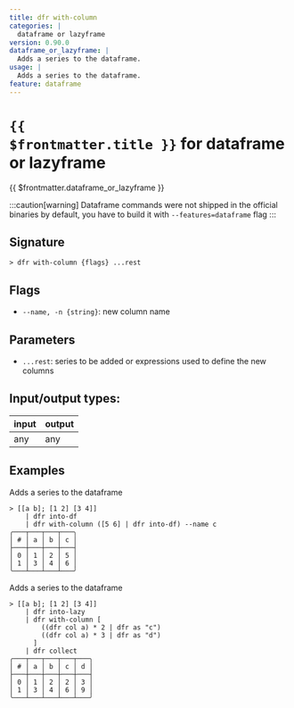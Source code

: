 ```yaml
---
title: dfr with-column
categories: |
  dataframe or lazyframe
version: 0.90.0
dataframe_or_lazyframe: |
  Adds a series to the dataframe.
usage: |
  Adds a series to the dataframe.
feature: dataframe
---
```


<!-- This file is automatically generated. Please edit the command in https://github.com/nushell/nushell instead. -->

# <code>{{ $frontmatter.title }}</code> for dataframe or lazyframe

<div class='command-title'>{{ $frontmatter.dataframe_or_lazyframe }}</div>

:::caution[warning]
Dataframe commands were not shipped in the official binaries by default, you have to build it with `--features=dataframe` flag
:::

## Signature

`> dfr with-column {flags} ...rest`

## Flags

- `--name, -n {string}`: new column name

## Parameters

- `...rest`: series to be added or expressions used to define the new columns

## Input/output types:

| input | output |
| ----- | ------ |
| any   | any    |

## Examples

Adds a series to the dataframe

```nushell
> [[a b]; [1 2] [3 4]]
    | dfr into-df
    | dfr with-column ([5 6] | dfr into-df) --name c
╭───┬───┬───┬───╮
│ # │ a │ b │ c │
├───┼───┼───┼───┤
│ 0 │ 1 │ 2 │ 5 │
│ 1 │ 3 │ 4 │ 6 │
╰───┴───┴───┴───╯

```

Adds a series to the dataframe

```nushell
> [[a b]; [1 2] [3 4]]
    | dfr into-lazy
    | dfr with-column [
        ((dfr col a) * 2 | dfr as "c")
        ((dfr col a) * 3 | dfr as "d")
      ]
    | dfr collect
╭───┬───┬───┬───┬───╮
│ # │ a │ b │ c │ d │
├───┼───┼───┼───┼───┤
│ 0 │ 1 │ 2 │ 2 │ 3 │
│ 1 │ 3 │ 4 │ 6 │ 9 │
╰───┴───┴───┴───┴───╯

```
